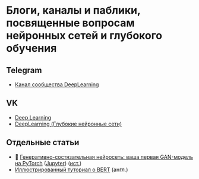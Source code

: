 # Блоги, каналы и паблики, посвященные вопросам нейронных сетей и глубокого обучения

## Telegram

- [Канал сообщества DeepLearning](https://t.me/deeplearning_ru)

## VK

- [Deep Learning](https://vk.com/deeplearning)
- [DeepLearning (Глубокие нейронные сети)](https://vk.com/deeplearning_ru)

## Отдельные статьи

- 🤼 [Генеративно-состязательная нейросеть: ваша первая GAN-модель на PyTorch](https://proglib.io/p/generativno-sostyazatelnaya-neyroset-vasha-pervaya-gan-model-na-pytorch-2020-08-11) ([Jupyter](https://github.com/matyushkin/lessons/blob/master/neural_networks/GAN_intro.ipynb)) ([ист.](https://realpython.com/generative-adversarial-networks/))
- [Иллюстрированный туториал о BERT](http://jalammar.github.io/a-visual-guide-to-using-bert-for-the-first-time/) (англ.)
